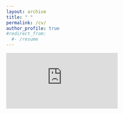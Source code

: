 ```yaml
---
layout: archive
title: " "
permalink: /cv/
author_profile: true
#redirect_from:
  #- /resume
---
```



![CV [French] short version](https://github.com/latsouckfaye/faye-paul.github.io/blob/master/file/CV_PAF.pdf?raw=true) 
